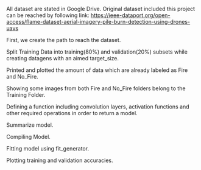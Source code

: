 
All dataset are stated in Google Drive.
Original dataset included this project can be reached by following link: https://ieee-dataport.org/open-access/flame-dataset-aerial-imagery-pile-burn-detection-using-drones-uavs

First, we create the path to reach the dataset.

Split Training Data into training(80%) and validation(20%) subsets while creating datagens with an aimed target_size.

Printed and plotted the amount of data which are already labeled as Fire and No_Fire.

Showing some images from both Fire and No_Fire folders belong to the Training Folder.

Defining a function including convolution layers, activation functions and other required operations in order to return a model.

Summarize model.

Compiling Model.

Fitting model using fit_generator.

Plotting training and validation accuracies.


